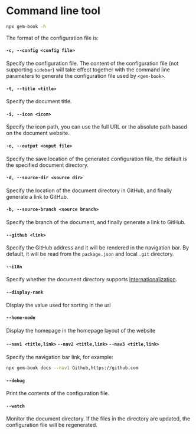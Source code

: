 # Command line tool

```bash
npx gem-book -h
```

The format of the configuration file is:

<gbp-raw src="/src/common/config.ts"></gbp-raw>

#### `-c, --config <config file>`

Specify the configuration file. The content of the configuration file (not supporting `sidebar`) will take effect together with the command line parameters to generate the configuration file used by `<gem-book>`.

#### `-t, --title <title>`

Specify the document title.

#### `-i, --icon <icon>`

Specify the icon path, you can use the full URL or the absolute path based on the document website.

#### `-o, --output <ouput file>`

Specify the save location of the generated configuration file, the default is the specified document directory.

#### `-d, --source-dir <source dir>`

Specify the location of the document directory in GitHub, and finally generate a link to GitHub.

#### `-b, --source-branch <source branch>`

Specify the branch of the document, and finally generate a link to GitHub.

#### `--github <link>`

Specify the GitHub address and it will be rendered in the navigation bar. By default, it will be read from the `package.json` and local `.git` directory.

#### `--i18n`

Specify whether the document directory supports [Internationalization](./002-i18n).

#### `--display-rank`

Display the value used for sorting in the url

#### `--home-mode`

Display the homepage in the homepage layout of the website

#### `--nav1 <title,link>` `--nav2 <title,link>` `--nav3 <title,link>`

Specify the navigation bar link, for example:

```bash
npx gem-book docs --nav1 Github,https://github.com
```

#### `--debug`

Print the contents of the configuration file.

#### `--watch`

Monitor the document directory. If the files in the directory are updated, the configuration file will be regenerated.
